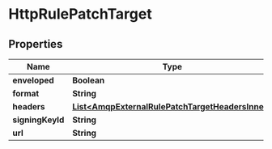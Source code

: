 

# HttpRulePatchTarget


## Properties

| Name | Type | Description | Notes |
|------------ | ------------- | ------------- | -------------|
|**enveloped** | **Boolean** |  |  [optional] |
|**format** | **String** |  |  [optional] |
|**headers** | [**List&lt;AmqpExternalRulePatchTargetHeadersInner&gt;**](AmqpExternalRulePatchTargetHeadersInner.md) |  |  [optional] |
|**signingKeyId** | **String** |  |  [optional] |
|**url** | **String** |  |  [optional] |



